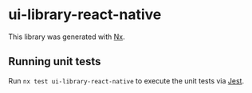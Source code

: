 # ui-library-react-native

This library was generated with [Nx](https://nx.dev).

## Running unit tests

Run `nx test ui-library-react-native` to execute the unit tests via [Jest](https://jestjs.io).
